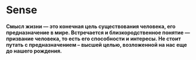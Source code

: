 # Sense
#### Смысл жизни — это конечная цель существования человека, его предназначение в мире. Встречается и близкородственное понятие — призвание человека, то есть его способности и интересы. Не стоит путать с предназначением – высшей целью, возложенной на нас еще до нашего рождения.

